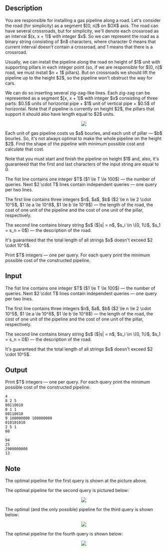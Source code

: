 ## Description

<div><p>You are responsible for installing a gas pipeline along a road. Let's consider the road (for simplicity) as a segment $[0, n]$ on $OX$ axis. The road can have several crossroads, but for simplicity, we'll denote each crossroad as an interval $(x, x + 1)$ with integer $x$. So we can represent the road as a binary string consisting of $n$ characters, where character <span class="tex-font-style-tt">0</span> means that current interval doesn't contain a crossroad, and <span class="tex-font-style-tt">1</span> means that there is a crossroad.</p><p>Usually, we can install the pipeline along the road on height of $1$ unit with supporting pillars in each integer point (so, if we are responsible for $[0, n]$ road, we must install $n + 1$ pillars). But on crossroads we should lift the pipeline up to the height $2$, so the pipeline won't obstruct the way for cars.</p><p>We can do so inserting several zig-zag-like lines. Each zig-zag can be represented as a segment $[x, x + 1]$ with integer $x$ consisting of three parts: $0.5$ units of horizontal pipe + $1$ unit of vertical pipe + $0.5$ of horizontal. Note that if pipeline is currently on height $2$, the pillars that support it should also have length equal to $2$ units.</p><center> <img class="tex-graphics" src="file://6yZ4oRv3.png" style="max-width: 100.0%;max-height: 100.0%;"> </center><p>Each unit of gas pipeline costs us $a$ bourles, and each unit of pillar — $b$ bourles. So, it's not always optimal to make the whole pipeline on the height $2$. Find the shape of the pipeline with minimum possible cost and calculate that cost.</p><p>Note that you <span class="tex-font-style-bf">must</span> start and finish the pipeline on height $1$ and, also, it's guaranteed that the first and last characters of the input string are equal to <span class="tex-font-style-tt">0</span>.</p></div><div class="input-specification"><p>The fist line contains one integer $T$ ($1 \le T \le 100$) — the number of queries. Next $2 \cdot T$ lines contain independent queries — one query per two lines.</p><p>The first line contains three integers $n$, $a$, $b$ ($2 \le n \le 2 \cdot 10^5$, $1 \le a \le 10^8$, $1 \le b \le 10^8$) — the length of the road, the cost of one unit of the pipeline and the cost of one unit of the pillar, respectively.</p><p>The second line contains binary string $s$ ($|s| = n$, $s_i \in \{0, 1\}$, $s_1 = s_n = 0$) — the description of the road.</p><p>It's guaranteed that the total length of all strings $s$ doesn't exceed $2 \cdot 10^5$.</p></div><div class="output-specification"><p>Print $T$ integers — one per query. For each query print the minimum possible cost of the constructed pipeline.</p></div>

## Input

<p>The fist line contains one integer $T$ ($1 \le T \le 100$) — the number of queries. Next $2 \cdot T$ lines contain independent queries — one query per two lines.</p><p>The first line contains three integers $n$, $a$, $b$ ($2 \le n \le 2 \cdot 10^5$, $1 \le a \le 10^8$, $1 \le b \le 10^8$) — the length of the road, the cost of one unit of the pipeline and the cost of one unit of the pillar, respectively.</p><p>The second line contains binary string $s$ ($|s| = n$, $s_i \in \{0, 1\}$, $s_1 = s_n = 0$) — the description of the road.</p><p>It's guaranteed that the total length of all strings $s$ doesn't exceed $2 \cdot 10^5$.</p>

## Output

<p>Print $T$ integers — one per query. For each query print the minimum possible cost of the constructed pipeline.</p>





```input1
4
8 2 5
00110010
8 1 1
00110010
9 100000000 100000000
010101010
2 5 1
00
```




```output1
94
25
2900000000
13
```



## Note

<p>The optimal pipeline for the first query is shown at the picture above.</p><p>The optimal pipeline for the second query is pictured below:</p><center> <img class="tex-graphics" src="file://i9DKIWZx.png" style="max-width: 100.0%;max-height: 100.0%;"> </center><p>The optimal (and the only possible) pipeline for the third query is shown below:</p><center> <img class="tex-graphics" src="file://TorwL5DC.png" style="max-width: 100.0%;max-height: 100.0%;"> </center><p>The optimal pipeline for the fourth query is shown below:</p><center> <img class="tex-graphics" src="file://MVjMVuO6.png" style="max-width: 100.0%;max-height: 100.0%;"> </center>
